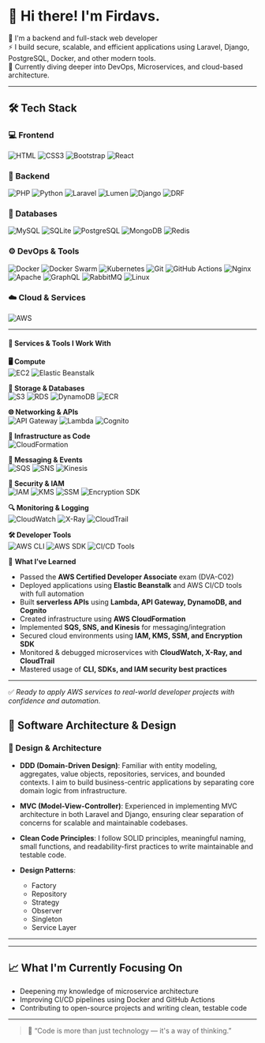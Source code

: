 # 👋 Hi there! I'm Firdavs.

🎯 I'm a backend and full-stack web developer  
⚡️ I build secure, scalable, and efficient applications using Laravel, Django, PostgreSQL, Docker, and other modern tools.  
🌱 Currently diving deeper into DevOps, Microservices, and cloud-based architecture.

---

## 🛠️ Tech Stack

### 💻 Frontend  
![HTML](https://img.shields.io/badge/HTML5-E34F26?style=for-the-badge&logo=html5&logoColor=white)
![CSS3](https://img.shields.io/badge/CSS3-1572B6?style=for-the-badge&logo=css3&logoColor=white)
![Bootstrap](https://img.shields.io/badge/Bootstrap-7952B3?style=for-the-badge&logo=bootstrap&logoColor=white)
![React](https://img.shields.io/badge/React-20232A?style=for-the-badge&logo=react&logoColor=61DAFB)

### 🧠 Backend  
![PHP](https://img.shields.io/badge/PHP-777BB4?style=for-the-badge&logo=php&logoColor=white)
![Python](https://img.shields.io/badge/Python-3776AB?style=for-the-badge&logo=python&logoColor=white)
![Laravel](https://img.shields.io/badge/Laravel-F55247?style=for-the-badge&logo=laravel&logoColor=white)
![Lumen](https://img.shields.io/badge/Lumen-E74430?style=for-the-badge&logo=laravel&logoColor=white)
![Django](https://img.shields.io/badge/Django-092E20?style=for-the-badge&logo=django&logoColor=white)
![DRF](https://img.shields.io/badge/DRF-red?style=for-the-badge&logo=django&logoColor=white)

### 🧩 Databases  
![MySQL](https://img.shields.io/badge/MySQL-4479A1?style=for-the-badge&logo=mysql&logoColor=white)
![SQLite](https://img.shields.io/badge/SQLite-003B57?style=for-the-badge&logo=sqlite&logoColor=white)
![PostgreSQL](https://img.shields.io/badge/PostgreSQL-336791?style=for-the-badge&logo=postgresql&logoColor=white)
![MongoDB](https://img.shields.io/badge/MongoDB-47A248?style=for-the-badge&logo=mongodb&logoColor=white)
![Redis](https://img.shields.io/badge/Redis-DC382D?style=for-the-badge&logo=redis&logoColor=white)

### ⚙️ DevOps & Tools  
![Docker](https://img.shields.io/badge/Docker-2496ED?style=for-the-badge&logo=docker&logoColor=white)
![Docker Swarm](https://img.shields.io/badge/Swarm-2496ED?style=for-the-badge&logo=docker&logoColor=white)
![Kubernetes](https://img.shields.io/badge/Kubernetes-326CE5?style=for-the-badge&logo=kubernetes&logoColor=white)
![Git](https://img.shields.io/badge/Git-F05032?style=for-the-badge&logo=git&logoColor=white)
![GitHub Actions](https://img.shields.io/badge/GitHub_Actions-2088FF?style=for-the-badge&logo=githubactions&logoColor=white)
![Nginx](https://img.shields.io/badge/Nginx-009639?style=for-the-badge&logo=nginx&logoColor=white)
![Apache](https://img.shields.io/badge/Apache-D22128?style=for-the-badge&logo=apache&logoColor=white)
![GraphQL](https://img.shields.io/badge/GraphQL-E10098?style=for-the-badge&logo=graphql&logoColor=white)
![RabbitMQ](https://img.shields.io/badge/RabbitMQ-FF6600?style=for-the-badge&logo=rabbitmq&logoColor=white)
![Linux](https://img.shields.io/badge/Linux-FCC624?style=for-the-badge&logo=linux&logoColor=black)

### ☁️ Cloud & Services

![AWS](https://img.shields.io/badge/-AWS-232F3E?style=for-the-badge&logo=amazonaws&logoColor=white)

---

#### 🚀 Services & Tools I Work With

**🖥️ Compute**  
![EC2](https://img.shields.io/badge/-EC2-FF9900?style=flat-square&logo=amazonec2&logoColor=white)
![Elastic Beanstalk](https://img.shields.io/badge/-Elastic%20Beanstalk-569A31?style=flat-square&logo=awslambda&logoColor=white)

**💾 Storage & Databases**  
![S3](https://img.shields.io/badge/-S3-569A31?style=flat-square&logo=amazons3&logoColor=white)
![RDS](https://img.shields.io/badge/-RDS-527FFF?style=flat-square&logo=amazonrds&logoColor=white)
![DynamoDB](https://img.shields.io/badge/-DynamoDB-4053D6?style=flat-square&logo=amazondynamodb&logoColor=white)
![ECR](https://img.shields.io/badge/-ECR-FF9900?style=flat-square&logo=docker&logoColor=white)

**🌐 Networking & APIs**  
![API Gateway](https://img.shields.io/badge/-API%20Gateway-FF4F00?style=flat-square&logo=apachespark&logoColor=white)
![Lambda](https://img.shields.io/badge/-Lambda-FE7A16?style=flat-square&logo=awslambda&logoColor=white)
![Cognito](https://img.shields.io/badge/-Cognito-3B5998?style=flat-square&logo=amazon&logoColor=white)

**🧱 Infrastructure as Code**  
![CloudFormation](https://img.shields.io/badge/-CloudFormation-D93F0B?style=flat-square&logo=awscloud&logoColor=white)

**🔔 Messaging & Events**  
![SQS](https://img.shields.io/badge/-SQS-232F3E?style=flat-square&logo=amazonsqs&logoColor=white)
![SNS](https://img.shields.io/badge/-SNS-FF9900?style=flat-square&logo=amazon&logoColor=white)
![Kinesis](https://img.shields.io/badge/-Kinesis-3F75FF?style=flat-square&logo=amazonkinesis&logoColor=white)

**🔐 Security & IAM**  
![IAM](https://img.shields.io/badge/-IAM-232F3E?style=flat-square&logo=amazon&logoColor=white)
![KMS](https://img.shields.io/badge/-KMS-FFB300?style=flat-square&logo=security&logoColor=white)
![SSM](https://img.shields.io/badge/-SSM-7952B3?style=flat-square&logo=amazons3&logoColor=white)
![Encryption SDK](https://img.shields.io/badge/-Encryption%20SDK-006400?style=flat-square&logo=security&logoColor=white)

**🔍 Monitoring & Logging**  
![CloudWatch](https://img.shields.io/badge/-CloudWatch-FF4F00?style=flat-square&logo=amazoncloudwatch&logoColor=white)
![X-Ray](https://img.shields.io/badge/-X--Ray-232F3E?style=flat-square&logo=amazon&logoColor=white)
![CloudTrail](https://img.shields.io/badge/-CloudTrail-0052CC?style=flat-square&logo=amazon&logoColor=white)

**🛠️ Developer Tools**  
![AWS CLI](https://img.shields.io/badge/-AWS%20CLI-232F3E?style=flat-square&logo=windows-terminal&logoColor=white)
![AWS SDK](https://img.shields.io/badge/-AWS%20SDK-FF9900?style=flat-square&logo=python&logoColor=white)
![CI/CD Tools](https://img.shields.io/badge/-CodePipeline%20%7C%20CodeDeploy-FF9900?style=flat-square&logo=githubactions&logoColor=white)


📘 **What I’ve Learned**  
- Passed the **AWS Certified Developer Associate** exam (DVA-C02)  
- Deployed applications using **Elastic Beanstalk** and AWS CI/CD tools with full automation  
- Built **serverless APIs** using **Lambda, API Gateway, DynamoDB, and Cognito**  
- Created infrastructure using **AWS CloudFormation**  
- Implemented **SQS, SNS, and Kinesis** for messaging/integration  
- Secured cloud environments using **IAM, KMS, SSM, and Encryption SDK**  
- Monitored & debugged microservices with **CloudWatch, X-Ray, and CloudTrail**  
- Mastered usage of **CLI, SDKs, and IAM security best practices**

---

✅ *Ready to apply AWS services to real-world developer projects with confidence and automation.*


## 🧱 Software Architecture & Design

### 🧩 Design & Architecture

- **DDD (Domain-Driven Design)**: Familiar with entity modeling, aggregates, value objects, repositories, services, and bounded contexts. I aim to build business-centric applications by separating core domain logic from infrastructure.
  
- **MVC (Model-View-Controller)**: Experienced in implementing MVC architecture in both Laravel and Django, ensuring clear separation of concerns for scalable and maintainable codebases.

- **Clean Code Principles**: I follow SOLID principles, meaningful naming, small functions, and readability-first practices to write maintainable and testable code.

- **Design Patterns**:
  - Factory
  - Repository
  - Strategy
  - Observer
  - Singleton
  - Service Layer

---


---

## 📈 What I'm Currently Focusing On

- Deepening my knowledge of microservice architecture  
- Improving CI/CD pipelines using Docker and GitHub Actions  
- Contributing to open-source projects and writing clean, testable code

---

> 🎯 “Code is more than just technology — it's a way of thinking.”
